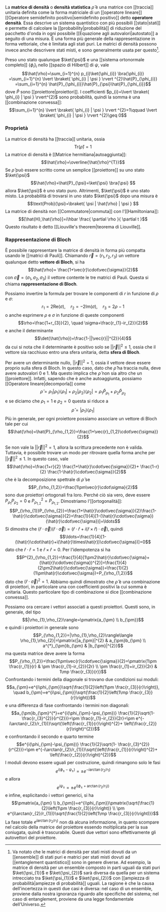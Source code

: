 La **matrice di densità** o **densità statistica** $\hat{\rho}$ è una matrice con [[traccia]] unitaria definita come la forma matriciale di un [[operatore lineare]] [[Operatore semidefinito positivo|semidefinito positivo]] detto **operatore densità**. Essa descrive un sistema quantistico con più possibili [[stato|stati]] e permette di calcolare la [[probability|probabilità]] di riduzione del pacchetto d'onda in ogni possibile [[Equazione agli autovalori|autostato]] a seguito di una misura. È una forma più generale della rappresentazione in forma vettoriale, che è limitata agli stati puri. Le matrici di densità possono invece anche descrivere stati misti, e sono generalmente usata per questo[^1].

Preso uno stato qualunque $\ket{\psi}$ e una [[sistema ortonormale completo]] $\{ \phi_{i} \}_{i}$ nello [[spazio di Hilbert]] di $\psi$, vale
$$\hat{\rho}=\sum_{i=1}^{n} p_{i}\ket{\phi_{i}} \bra{\phi_{i}} =\sum_{i=1}^{n} \lvert \braket{ \phi_{i} | \psi } \rvert ^{2}\hat{P}_{\phi_{i}} =\sum_{i=1}^{n} \hat{P}_{\phi_{i}}\hat{P}_{\psi}\hat{P}_{\phi_{i}}$$
dove $\hat{P}$ sono [[proiettore|proiettori]]. I coefficienti $p_{i}=\lvert \braket{ \phi_{i} | \psi } \rvert^{2}$ sono probabilità, quindi la somma è una [[combinazione convessa]]:
$$\sum_{i=1}^{n} \lvert \braket{ \phi_{i} | \psi } \rvert ^{2}=1\qquad \lvert \braket{ \phi_{i} | \psi } \rvert ^{2}\geq 0$$
### Proprietà
La matrice di densità ha [[traccia]] unitaria, ossia
$$\text{Tr}(\hat{\rho})=1$$
La matrice di densità è [[Matrice hermitiana|autoaggiunta]]:
$$\hat{\rho}=\overline{\hat{\rho}^{T}}$$
Se $\hat{\rho}$ può essere scritto come un semplice [[proiettore]] su uno stato $\ket{\psi}$
$$\hat{\rho}=\hat{P}_{\psi}=\ket{\psi} \bra{\psi} $$
allora $\ket{\psi}$ è uno stato puro. Altrimenti, $\ket{\psi}$ è uno stato misto. La probabilità di trovarsi in uno stato $\ket{\psi}$ dopo una misura è
$$\text{Prob}(\psi)=\braket{ \psi | \hat{\rho} | \psi } $$
La matrice di densità non [[Commutatore|commuta]] con l'[[Hamiltoniana]]:
$$[\hat{H},\hat{\rho}]=i\hbar \frac{ \partial \rho }{ \partial t }$$
Questo risultato è detto [[Liouville's theorem|teorema di Liouville]].
### Rappresentazione di Bloch
È possibile rappresentare la matrice di densità in forma più compatta usando le [[matrici di Pauli]]. Chiamando $\vec{r}=(r_{1},r_{2},r_3)$ un vettore qualunque detto **vettore di Bloch**, si ha
$$\hat{\rho}= \frac{1+\vec{r}\cdot\vec{\sigma}}{2}$$
con $\vec{\sigma}=(\sigma_{1},\sigma_{2},\sigma_{3})$ il vettore contente le tre matrici di Pauli. Questa si chiama **rappresentazione di Bloch**.

Possiamo invertire la formula per trovare le componenti di $r$ in funzione di $\rho$ e $\sigma$:
$$r_{1}=2 \text{Re}(\sigma),\quad r_{2}=-2\text{Im}(\sigma), \quad r_{3}=2\rho-1$$
o anche esprimere $\rho$ e $\sigma$ in funzione di queste componenti
$$\rho=\frac{1+r_{3}}{2}, \quad \sigma=\frac{r_{1}-ir_{2}}{2}$$
e anche il determinante
$$\det(\hat{\rho})=\frac{1-||\vec{r}||^{2}}{4}$$
da cui si nota che il determinante è positivo solo se $||\vec{r}||^{2}\leq1$, ossia che il vettore sia racchiuso entro una sfera unitaria, detta **sfera di Bloch**.

Per avere un determinante nullo, $||\vec{r}||^{2}=1$, ossia il vettore deve essere proprio sulla sfera di Bloch. In questo caso, dato che $\hat{\rho}$ ha traccia nulla, deve avere autovalori 0 e 1. Ma questo implica che $\hat{\rho}$ non sia altro che un [[proiettore]]. Infatti, sapendo che è anche autoaggiunta, possiamo [[Operatore lineare|decomporla]] come
$$\hat{\rho}=\rho_{1}|\rho_{1}\rangle\langle \rho_{1}|+\rho_{2}|\rho_{2}\rangle\langle \rho_{2}|=\rho_{1}\hat{P}_{\rho_{1}}+\rho_{2}\hat{P}_{\rho_{2}}$$
e se diciamo che $\rho_{1}=1$ e $\rho_{2}=0$ questa si riduce a
$$\hat{\rho}=|\rho_{1}\rangle\langle \rho_{1}|$$
Più in generale, per ogni proiettore possiamo associare un vettore di Bloch tale per cui
$$\hat{\rho}=\hat{P}_{\rho_{1,2}}=\frac{1+\vec{r}_{1,2}\cdot\vec{\sigma}}{2}$$

Se non vale la $||\vec{r}||^{2}=1$, allora la scrittura precedente non è valida. Tuttavia, è possibile trovare un modo per ritrovare quella forma anche per $||\vec{r}||^{2}\leq1$. In questo caso, vale
$$\hat{\rho}=\frac{1+r}{2} \frac{1+\hat{r}\cdot\vec{\sigma}}{2}+ \frac{1-r}{2} \frac{1-\hat{r}\cdot\vec{\sigma}}{2}$$
che è la decomposizione spettrale di $\hat{\rho}$ se
$$P_{\rho_{1,2}}=\frac{1\pm\vec{r}\cdot\sigma}{2}$$
sono due proiettori ortogonali fra loro. Perché ciò sia vero, deve essere $P_{\rho_{1}}P_{\rho_{2}}=0$ e $P^{2}_{\rho_{1,2}}=P_{\rho_{1,2}}$. Dimostriamo l'[[ortogonalità]]:
$$P_{\rho_{1}}P_{\rho_{2}}=\frac{1+\hat{r}\cdot\vec{\sigma}}{2}\frac{1-\hat{r}\cdot\vec{\sigma}}{2}=\frac{1}{4}[1-(\hat{r}\cdot\vec{\sigma})(\hat{r}\cdot\vec{\sigma})]=\ldots$$
Si dimostra che $(\hat{r}\cdot\vec{\sigma})(\hat{r}\cdot\vec{\sigma})=(\hat{r}\cdot\hat{r}+i(\hat{r}\times\hat{r})\cdot\vec{\sigma})$, quindi
$$\ldots=\frac{1}{4}[1-(\hat{r}\cdot\hat{r}+i(\hat{r}\times\hat{r})\cdot\vec{\sigma})]=0$$
dato che $\hat{r}\cdot\hat{r}=1$ e $\hat{r}\times\hat{r}=0$. Per l'idempotenza si ha
$$P^{2}_{\rho_{1,2}}=\frac{1}{4}[1\pm2\hat{r}\cdot\vec{\sigma}+(\hat{r}\cdot\vec{\sigma})^{2}]=\frac{1}{4}(2\pm2\hat{r}\cdot\vec{\sigma})=\frac{1}{2}(1\pm\hat{r}\cdot\vec{\sigma})=P_{\rho_{1,2}}$$
dato che $(\hat{r}\cdot\vec{\sigma})^{2}=1$. Abbiamo quindi dimostrato che $\hat{\rho}$ è una combinazione di proiettori, in particolare una con coefficienti positivi la cui somma è unitaria. Questo particolare tipo di combinazione si dice [[combinazione convessa]].

Possiamo ora cercare i vettori associati a questi proiettori. Questi sono, in generale, del tipo
$$|\rho_{1},\rho_{2}\rangle=\pmatrix{a_{\pm} \\ b_{\pm}}$$
e quindi i proiettori in generale sono
$$P_{\rho_{1,2}}=|\rho_{1},\rho_{2}\rangle\langle \rho_{1},\rho_{2}|=\pmatrix{|a_{\pm}|^{2} & a_{\pm}b_{\pm} \\ a^{*}_{\pm}b_{\pm} & |b_{\pm}|^{2}}$$
ma questa matrice deve avere la forma
$$P_{\rho_{1,2}}=\frac{1\pm\vec{r}\cdot\vec{\sigma}}{2}=\pmatrix{1\pm \frac{r_{1}}{r} & \pm \frac{r_{1}-ir_{2}}{2r} \\ \pm \frac{r_{1}+ir_{2}}{2r} & 1\mp \frac{r_{3}}{r}}$$
Confrontando i termini della diagonale si trovano due condizioni sui moduli:
$$a_{\pm}=e^{i\phi_{\pm}}\sqrt{\frac{1}{2}\left(1\pm \frac{r_{3}}{r}\right)}, \quad b_{\pm}=e^{i\psi_{\pm}}\sqrt{\frac{1}{2}\left(1\mp \frac{r_{3}}{r}\right)}$$
e una differenza di fase confrontando i termini non diagonali:
$$a_{\pm}b_{\pm}^{*}=e^{i(\phi_{\pm}-\psi_{\pm})} \frac{1}{2}\sqrt{1- \frac{r_{3}^{2}}{r^{2}}}=\pm \frac{r_{1}-ir_{2}}{2r}=\pm e^{-i\arctan(r_{2}/r_{1})}\sqrt{\left(\frac{r_{1}}{r}\right)^{2}+ \left(\frac{r_{2}}{r}\right)^{2}}$$
e confrontando il secondo e quarto termine
$$e^{i(\phi_{\pm}-\psi_{\pm})} \frac{1}{2}\sqrt{1- \frac{r_{3}^{2}}{r^{2}}}=\pm e^{-i\arctan(r_{2}/r_{1})}\sqrt{\left(\frac{r_{1}}{r}\right)^{2}+ \left(\frac{r_{2}}{r}\right)^{2}}$$
I moduli devono essere uguali per costruzione, quindi rimangono solo le fasi
$$e^{i(\phi_{\pm}-\psi_{\pm})}=\pm e^{-i\arctan(r_{2}/r_{1})}$$
e allora
$$e^{i\psi_{\pm}}=\pm e^{i(\phi_{\pm}+\arctan(r_{2}/r_{1}))}$$
e infine, esplicitando i vettori generici, si ha
$$\pmatrix{a_{\pm} \\ b_{\pm}}=e^{i\phi_{\pm}}\pmatrix{\sqrt{\frac{1}{2}\left(1\pm \frac{r_{3}}{r}\right)} \\ \pm e^{i\arctan(r_{2}/r_{1})}\sqrt{\frac{1}{2}\left(1\mp \frac{r_{3}}{r}\right)}}$$
La fase totale $e^{i\arctan(r_{2}/r_{1})}$ non dà alcuna informazione, in quanto scompare nel calcolo della matrice del proiettore essendo moltiplicata per la sua coniugata, quindi è trascurabile. Questi due vettori sono effettivamente gli autovettori del proiettore.

[^1]: Va notato che le matrici di densità per stati misti dovuti da un [[ensemble]] di stati puri e matrici per stati misti dovuti ad [[entanglement quantistico]] sono in genere diverse. Ad esempio, la matrice di densità per un ensemble composto in parti uguali da stati puri $\ket{\psi_{1}}$ e $\ket{\psi_{2}}$ sarà diversa da quella per un sistema intrecciato tra $\ket{\psi_{1}}$ e $\ket{\psi_{2}}$ con [[ampiezza di probabilità|ampiezze di probabilità]] uguali. La ragione è che la causa dell'incertezza in questi due casi è diversa: nel caso di un ensemble, proviene dalla nostra ignoranza riguardo alle specifiche del sistema; nel caso di entanglement, proviene da una legge fondamentale dell'Universo.